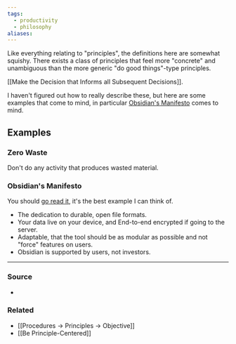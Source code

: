 ```yaml
---
tags:
  - productivity
  - philosophy
aliases:
---
```

Like everything relating to "principles", the definitions here are somewhat squishy. There exists a class of principles that feel more "concrete" and unambiguous than the more generic "do good things"-type principles. 

[[Make the Decision that Informs all Subsequent Decisions]].

I haven't figured out how to really describe these, but here are some examples that come to mind, in particular [Obsidian's Manifesto](https://obsidian.md/about) comes to mind.

## Examples
### Zero Waste
Don't do any activity that produces wasted material.

### Obsidian's Manifesto
You should [go read it](https://obsidian.md/about), it's the best example I can think of.
- The dedication to durable, open file formats.
- Your data live on your device, and End-to-end encrypted if going to the server.
- Adaptable, that the tool should be as modular as possible and not "force" features on users.
- Obsidian is supported by users, not investors.

---
### Source
- 

### Related
- [[Procedures → Principles → Objective]]
- [[Be Principle-Centered]]